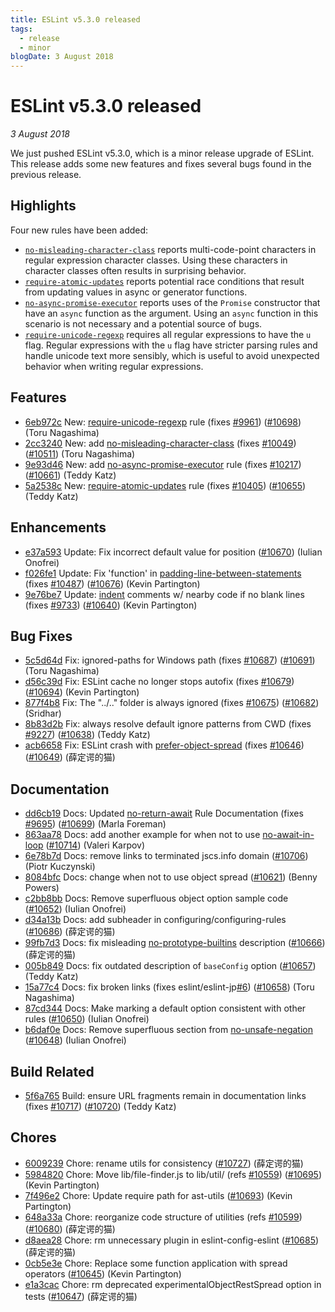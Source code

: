 ```yaml
---
title: ESLint v5.3.0 released
tags:
  - release
  - minor
blogDate: 3 August 2018
---
```

# ESLint v5.3.0 released

_3 August 2018_

We just pushed ESLint v5.3.0, which is a minor release upgrade of ESLint. This release adds some new features and fixes several bugs found in the previous release.

## Highlights

Four new rules have been added:

* [`no-misleading-character-class`](/docs/rules/no-misleading-character-class) reports multi-code-point characters in regular expression character classes. Using these characters in character classes often results in surprising behavior.
* [`require-atomic-updates`](/docs/rules/require-atomic-updates) reports potential race conditions that result from updating values in async or generator functions.
* [`no-async-promise-executor`](/docs/rules/no-async-promise-executor) reports uses of the `Promise` constructor that have an `async` function as the argument. Using an `async` function in this scenario is not necessary and a potential source of bugs.
* [`require-unicode-regexp`](/docs/rules/require-unicode-regexp) requires all regular expressions to have the `u` flag. Regular expressions with the `u` flag have stricter parsing rules and handle unicode text more sensibly, which is useful to avoid unexpected behavior when writing regular expressions.

## Features


* [6eb972c](https://github.com/eslint/eslint/commit/6eb972c) New: [require-unicode-regexp](/docs/rules/require-unicode-regexp) rule (fixes [#9961](https://github.com/eslint/eslint/issues/9961)) ([#10698](https://github.com/eslint/eslint/issues/10698)) (Toru Nagashima)
* [2cc3240](https://github.com/eslint/eslint/commit/2cc3240) New: add [no-misleading-character-class](/docs/rules/no-misleading-character-class) (fixes [#10049](https://github.com/eslint/eslint/issues/10049)) ([#10511](https://github.com/eslint/eslint/issues/10511)) (Toru Nagashima)
* [9e93d46](https://github.com/eslint/eslint/commit/9e93d46) New: add [no-async-promise-executor](/docs/rules/no-async-promise-executor) rule (fixes [#10217](https://github.com/eslint/eslint/issues/10217)) ([#10661](https://github.com/eslint/eslint/issues/10661)) (Teddy Katz)
* [5a2538c](https://github.com/eslint/eslint/commit/5a2538c) New: [require-atomic-updates](/docs/rules/require-atomic-updates) rule (fixes [#10405](https://github.com/eslint/eslint/issues/10405)) ([#10655](https://github.com/eslint/eslint/issues/10655)) (Teddy Katz)




## Enhancements


* [e37a593](https://github.com/eslint/eslint/commit/e37a593) Update: Fix incorrect default value for position ([#10670](https://github.com/eslint/eslint/issues/10670)) (Iulian Onofrei)
* [f026fe1](https://github.com/eslint/eslint/commit/f026fe1) Update: Fix 'function' in [padding-line-between-statements](/docs/rules/padding-line-between-statements) (fixes [#10487](https://github.com/eslint/eslint/issues/10487)) ([#10676](https://github.com/eslint/eslint/issues/10676)) (Kevin Partington)
* [9e76be7](https://github.com/eslint/eslint/commit/9e76be7) Update: [indent](/docs/rules/indent) comments w/ nearby code if no blank lines (fixes [#9733](https://github.com/eslint/eslint/issues/9733)) ([#10640](https://github.com/eslint/eslint/issues/10640)) (Kevin Partington)




## Bug Fixes


* [5c5d64d](https://github.com/eslint/eslint/commit/5c5d64d) Fix: ignored-paths for Windows path (fixes [#10687](https://github.com/eslint/eslint/issues/10687)) ([#10691](https://github.com/eslint/eslint/issues/10691)) (Toru Nagashima)
* [d56c39d](https://github.com/eslint/eslint/commit/d56c39d) Fix: ESLint cache no longer stops autofix (fixes [#10679](https://github.com/eslint/eslint/issues/10679)) ([#10694](https://github.com/eslint/eslint/issues/10694)) (Kevin Partington)
* [877f4b8](https://github.com/eslint/eslint/commit/877f4b8) Fix: The "../.." folder is always ignored (fixes [#10675](https://github.com/eslint/eslint/issues/10675)) ([#10682](https://github.com/eslint/eslint/issues/10682)) (Sridhar)
* [8b83d2b](https://github.com/eslint/eslint/commit/8b83d2b) Fix: always resolve default ignore patterns from CWD (fixes [#9227](https://github.com/eslint/eslint/issues/9227)) ([#10638](https://github.com/eslint/eslint/issues/10638)) (Teddy Katz)
* [acb6658](https://github.com/eslint/eslint/commit/acb6658) Fix: ESLint crash with [prefer-object-spread](/docs/rules/prefer-object-spread) (fixes [#10646](https://github.com/eslint/eslint/issues/10646)) ([#10649](https://github.com/eslint/eslint/issues/10649)) (薛定谔的猫)




## Documentation


* [dd6cb19](https://github.com/eslint/eslint/commit/dd6cb19) Docs: Updated [no-return-await](/docs/rules/no-return-await) Rule Documentation (fixes [#9695](https://github.com/eslint/eslint/issues/9695)) ([#10699](https://github.com/eslint/eslint/issues/10699)) (Marla Foreman)
* [863aa78](https://github.com/eslint/eslint/commit/863aa78) Docs: add another example for when not to use [no-await-in-loop](/docs/rules/no-await-in-loop) ([#10714](https://github.com/eslint/eslint/issues/10714)) (Valeri Karpov)
* [6e78b7d](https://github.com/eslint/eslint/commit/6e78b7d) Docs: remove links to terminated jscs.info domain ([#10706](https://github.com/eslint/eslint/issues/10706)) (Piotr Kuczynski)
* [8084bfc](https://github.com/eslint/eslint/commit/8084bfc) Docs: change when not to use object spread ([#10621](https://github.com/eslint/eslint/issues/10621)) (Benny Powers)
* [c2bb8bb](https://github.com/eslint/eslint/commit/c2bb8bb) Docs: Remove superfluous object option sample code ([#10652](https://github.com/eslint/eslint/issues/10652)) (Iulian Onofrei)
* [d34a13b](https://github.com/eslint/eslint/commit/d34a13b) Docs: add subheader in configuring/configuring-rules ([#10686](https://github.com/eslint/eslint/issues/10686)) (薛定谔的猫)
* [99fb7d3](https://github.com/eslint/eslint/commit/99fb7d3) Docs: fix misleading [no-prototype-builtins](/docs/rules/no-prototype-builtins) description ([#10666](https://github.com/eslint/eslint/issues/10666)) (薛定谔的猫)
* [005b849](https://github.com/eslint/eslint/commit/005b849) Docs: fix outdated description of `baseConfig` option ([#10657](https://github.com/eslint/eslint/issues/10657)) (Teddy Katz)
* [15a77c4](https://github.com/eslint/eslint/commit/15a77c4) Docs: fix broken links (fixes eslint/eslint-jp[#6](https://github.com/eslint/eslint/issues/6)) ([#10658](https://github.com/eslint/eslint/issues/10658)) (Toru Nagashima)
* [87cd344](https://github.com/eslint/eslint/commit/87cd344) Docs: Make marking a default option consistent with other rules ([#10650](https://github.com/eslint/eslint/issues/10650)) (Iulian Onofrei)
* [b6daf0e](https://github.com/eslint/eslint/commit/b6daf0e) Docs: Remove superfluous section from [no-unsafe-negation](/docs/rules/no-unsafe-negation) ([#10648](https://github.com/eslint/eslint/issues/10648)) (Iulian Onofrei)






## Build Related


* [5f6a765](https://github.com/eslint/eslint/commit/5f6a765) Build: ensure URL fragments remain in documentation links (fixes [#10717](https://github.com/eslint/eslint/issues/10717)) ([#10720](https://github.com/eslint/eslint/issues/10720)) (Teddy Katz)




## Chores


* [6009239](https://github.com/eslint/eslint/commit/6009239) Chore: rename utils for consistency ([#10727](https://github.com/eslint/eslint/issues/10727)) (薛定谔的猫)
* [5984820](https://github.com/eslint/eslint/commit/5984820) Chore: Move lib/file-finder.js to lib/util/ (refs [#10559](https://github.com/eslint/eslint/issues/10559)) ([#10695](https://github.com/eslint/eslint/issues/10695)) (Kevin Partington)
* [7f496e2](https://github.com/eslint/eslint/commit/7f496e2) Chore: Update require path for ast-utils ([#10693](https://github.com/eslint/eslint/issues/10693)) (Kevin Partington)
* [648a33a](https://github.com/eslint/eslint/commit/648a33a) Chore: reorganize code structure of utilities (refs [#10599](https://github.com/eslint/eslint/issues/10599)) ([#10680](https://github.com/eslint/eslint/issues/10680)) (薛定谔的猫)
* [d8aea28](https://github.com/eslint/eslint/commit/d8aea28) Chore: rm unnecessary plugin in eslint-config-eslint ([#10685](https://github.com/eslint/eslint/issues/10685)) (薛定谔的猫)
* [0cb5e3e](https://github.com/eslint/eslint/commit/0cb5e3e) Chore: Replace some function application with spread operators ([#10645](https://github.com/eslint/eslint/issues/10645)) (Kevin Partington)
* [e1a3cac](https://github.com/eslint/eslint/commit/e1a3cac) Chore: rm deprecated experimentalObjectRestSpread option in tests ([#10647](https://github.com/eslint/eslint/issues/10647)) (薛定谔的猫)
